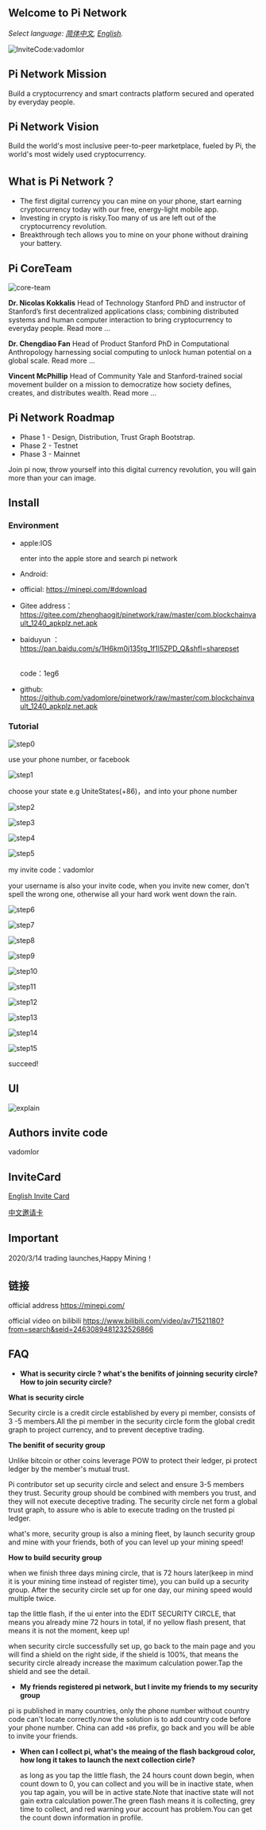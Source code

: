 ## Welcome to Pi Network

*Select language: [简体中文](readme.md), [English](readme.en.md).*

![InviteCode:vadomlor](https://github.com/vadomlore/pi-network/raw/master/images/invite.jpg)


## Pi Network Mission

Build a cryptocurrency and smart contracts platform secured and operated by everyday people.


## Pi Network Vision

Build the world's most inclusive peer-to-peer marketplace, fueled by Pi, the world's most widely used cryptocurrency.



## What is Pi Network？

* The first digital currency you can mine on your phone, start earning cryptocurrency today with our free, energy-light mobile app.
* Investing in crypto is risky.Too many of us are left out of the cryptocurrency revolution.
* Breakthrough tech allows you to mine on your phone without draining your battery.



## Pi CoreTeam

![core-team](https://github.com/vadomlore/pi-network/raw/master/images/core-team.png)

**Dr. Nicolas Kokkalis**
Head of Technology
Stanford PhD and instructor of Stanford’s first decentralized applications class; combining distributed systems and human computer interaction to bring cryptocurrency to everyday people. Read more ...

**Dr. Chengdiao Fan**
Head of Product
Stanford PhD in Computational Anthropology harnessing social computing to unlock human potential on a global scale. Read more ...

**Vincent McPhillip**
Head of Community
Yale and Stanford-trained social movement builder on a mission to democratize how society defines, creates, and distributes wealth. Read more ...

## Pi Network Roadmap

* Phase 1 - Design, Distribution, Trust Graph Bootstrap. 
* Phase 2 - Testnet 
* Phase 3 - Mainnet 



Join pi now, throw yourself into this digital currency revolution, you will gain more than your can image.



## Install

### Environment

* apple:IOS

  enter into the apple store and search pi network

* Android:

 * official:
    https://minepi.com/#download

  * Gitee address：
    https://gitee.com/zhenghaogit/pinetwork/raw/master/com.blockchainvault_1240_apkplz.net.apk

  * baiduyun
    ：https://pan.baidu.com/s/1H6km0j135tg_1f1l5ZPD_Q&shfl=sharepset

    <br /> 
    code：1eg6 

  * github:
    https://github.com/vadomlore/pinetwork/raw/master/com.blockchainvault_1240_apkplz.net.apk


### Tutorial


![step0](https://github.com/vadomlore/pi-network/raw/master/images/step0.png)

use your phone number, or facebook



![step1](https://github.com/vadomlore/pi-network/raw/master/images/step1.png)

choose your state e.g UniteStates(+86)，and into your phone number


![step2](https://github.com/vadomlore/pi-network/raw/master/images/step2.png)

![step3](https://github.com/vadomlore/pi-network/raw/master/images/step3.png)


![step4](https://github.com/vadomlore/pi-network/raw/master/images/step4.png)

![step5](https://github.com/vadomlore/pi-network/raw/master/images/step5.png)

my invite code：vadomlor


your username is also your invite code, when you invite new comer, don't spell the wrong one, otherwise all your hard work went down the rain.

![step6](https://github.com/vadomlore/pi-network/raw/master/images/step6.png)


![step7](https://github.com/vadomlore/pi-network/raw/master/images/step7.png)


![step8](https://github.com/vadomlore/pi-network/raw/master/images/step8.png)


![step9](https://github.com/vadomlore/pi-network/raw/master/images/step9.png)


![step10](https://github.com/vadomlore/pi-network/raw/master/images/step10.png)


![step11](https://github.com/vadomlore/pi-network/raw/master/images/step11.png)


![step12](https://github.com/vadomlore/pi-network/raw/master/images/step12.png)


![step13](https://github.com/vadomlore/pi-network/raw/master/images/step13.png)


![step14](https://github.com/vadomlore/pi-network/raw/master/images/step14.png)


![step15](https://github.com/vadomlore/pi-network/raw/master/images/step15.png)



succeed!


## UI

![explain](https://github.com/vadomlore/pi-network/raw/master/images/step16.png)

## Authors invite code

vadomlor



## InviteCard

[English Invite Card](invite_card_en_us.png)

[中文邀请卡](invite_card_zh_cn.png)

## Important

2020/3/14 trading launches,Happy Mining！

## 链接

official address
https://minepi.com/

official video on bilibili
https://www.bilibili.com/video/av71521180?from=search&seid=2463089481232526866


## FAQ

* **What is security circle ? what's the benifits of joinning security circle? How to join security circle?**

**What is security circle**

Security circle is a credit circle established by every pi member, consists of 3 -5 members.All the pi member in the security circle form the global credit graph to project currency, and to prevent deceptive trading.



**The benifit of security group**

Unlike bitcoin or other coins leverage POW to protect their ledger, pi protect ledger by the member's mutual trust.

Pi contributor set up security circle and select and ensure 3-5 members they trust. Security group should be combined with members you trust, and they will not execute deceptive trading. The security circle net form a global trust graph, to assure who is able to execute trading on the trusted pi ledger.

what's more, security group is also a  mining fleet, by launch security group and mine with your friends, both of you can level up your mining speed!

**How to build security group**

when we finish three days mining circle, that is 72 hours later(keep in mind it is your mining time instead of register time), you can build up a security group. After the security circle set up for one day, our mining speed would multiple twice.

tap the little flash, if the ui enter into the EDIT SECURITY CIRCLE, that means you already mine 72 hours in total,  if no yellow flash present, that means it is not the moment, keep up!

when security circle successfully set up, go back to the main page and you will find a shield on the right side, if the shield is 100%, that means the security circle already increase the maximum calculation power.Tap the shield and see the detail. 

* **My friends registered pi network, but I invite my friends to my security group**

pi is published in many countries, only the phone number without country code can't locate correctly.now the solution is to add country code before your phone number. China can add `+86` prefix, go back and you will be able to invite your friends.

* **When can I collect pi,  what's the meaing of the flash backgroud color, how long it takes to launch the next collection cirle?**

  as long as you tap the little flash, the 24 hours count down begin, when count down to 0, you can collect and you will be in inactive state, when you tap again, you will be in active state.Note that inactive state will not gain extra calculation power.The green flash means it is collecting, grey time to collect, and red warning your account has problem.You can get the count down information in profile.